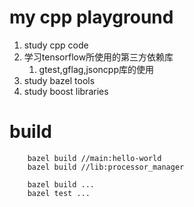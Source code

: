 # my cpp playground

1. study cpp code
2. 学习tensorflow所使用的第三方依赖库
    1. gtest,gflag,jsoncpp库的使用
3. study bazel tools
4. study boost libraries

# build

```
    bazel build //main:hello-world
    bazel build //lib:processor_manager
```
```
    bazel build ...
    bazel test ...
```
